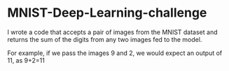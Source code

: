 # MNIST-Deep-Learning-challenge

I wrote a code that accepts a pair of images from the MNIST dataset and returns the sum of the digits from any two images fed to the model.

For example, if we pass the images 9 and 2, we would expect an output of 11, as 9+2=11



